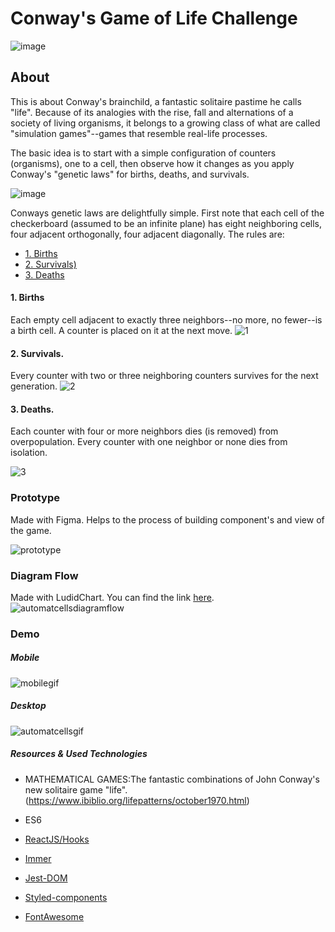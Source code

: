 # Conway's Game of Life Challenge

![image](https://user-images.githubusercontent.com/56927809/83430468-58ca6780-a3fb-11ea-9be7-c0cc071903d9.png)

## About

This is about Conway's brainchild, a fantastic solitaire pastime he calls "life". Because of its analogies with the rise, fall and alternations of a society of living organisms, it belongs to a growing class of what are called "simulation games"--games that resemble real-life processes.

The basic idea is to start with a simple configuration of counters (organisms), one to a cell, then observe how it changes as you apply Conway's "genetic laws" for births, deaths, and survivals. 

![image](https://user-images.githubusercontent.com/56927809/83429370-929a6e80-a3f9-11ea-9463-edd37780d301.png)

Conways genetic laws are delightfully simple. First note that each cell of the checkerboard (assumed to be an infinite plane) has eight neighboring cells, four adjacent orthogonally, four adjacent diagonally. The rules are:

* [1. Births](#1-births)
* [2. Survivals)](#2-survivals)
* [3. Deaths](#3-deaths)

#### 1. Births 
Each empty cell adjacent to exactly three neighbors--no more, no fewer--is a birth cell. A counter is placed on it at the next move.
![1](https://user-images.githubusercontent.com/56927809/83491384-4db51d00-a477-11ea-83c0-08536f8b20e2.JPG)

#### 2. Survivals.
Every counter with two or three neighboring counters survives for the next generation.
![2](https://user-images.githubusercontent.com/56927809/83491394-5148a400-a477-11ea-96bc-66a7262fccf9.JPG)

#### 3. Deaths. 
Each counter with four or more neighbors dies (is removed) from overpopulation. Every counter with one neighbor or none dies from isolation.

![3](https://user-images.githubusercontent.com/56927809/83491402-53126780-a477-11ea-9d94-f920bfbf94c7.JPG)

### Prototype 

Made with Figma. Helps to the process of building component's and view of the game.

![prototype](https://user-images.githubusercontent.com/56927809/83457935-3c442480-a427-11ea-94bc-8b71729e90f7.JPG)

### Diagram Flow 

Made with LudidChart. You can find the link [here](https://bit.ly/36PdlmV).
![automatcellsdiagramflow](https://user-images.githubusercontent.com/56927809/83443782-ec0d9800-a40f-11ea-9e8e-970446b9db58.JPG)

### Demo

##### Mobile
![mobilegif](https://user-images.githubusercontent.com/56927809/83594824-d5f1fb80-a525-11ea-8567-54cefad8ca72.gif)

##### Desktop
![automatcellsgif](https://user-images.githubusercontent.com/56927809/83489804-9e774680-a474-11ea-8c83-a245c34bcda5.gif)

##### Resources & Used Technologies

- MATHEMATICAL GAMES:The fantastic combinations of John Conway's new solitaire game "life". (https://www.ibiblio.org/lifepatterns/october1970.html)

- ES6
- [ReactJS/Hooks](https://reactjs.org/)
- [Immer](https://immerjs.github.io/immer/docs/introduction)
- [Jest-DOM](https://testing-library.com/docs/ecosystem-jest-dom)
- [Styled-components](https://styled-components.com/)
- [FontAwesome](https://fontawesome.com/)
